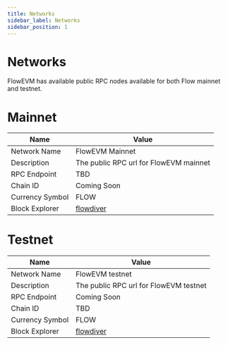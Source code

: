 ```yaml
---
title: Networks
sidebar_label: Networks
sidebar_position: 1
---
```


# Networks

FlowEVM has available public RPC nodes available for both Flow mainnet and testnet.

# Mainnet

| Name            | Value                                  |
|-----------------|----------------------------------------|
| Network Name    | FlowEVM Mainnet                        |
| Description     | The public RPC url for FlowEVM mainnet |
| RPC Endpoint    | TBD                                    |
| Chain ID        | Coming Soon                            |
| Currency Symbol | FLOW                                   |
| Block Explorer  | [flowdiver](https://flowdiver.io)      |

# Testnet

| Name            | Value                                  |
|-----------------|----------------------------------------|
| Network Name    | FlowEVM testnet                        |
| Description     | The public RPC url for FlowEVM testnet |
| RPC Endpoint    | Coming Soon                            |
| Chain ID        | TBD                                    |
| Currency Symbol | FLOW                                   |
| Block Explorer  | [flowdiver](https://flowdiver.io)      |
